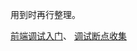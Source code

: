用到时再行整理。

[前端调试入门](https://blog.csdn.net/weixin_46232841/article/details/127111084)、
[调试断点收集](https://www.imooc.com/m/wap/article/detail.html?aid=246860)